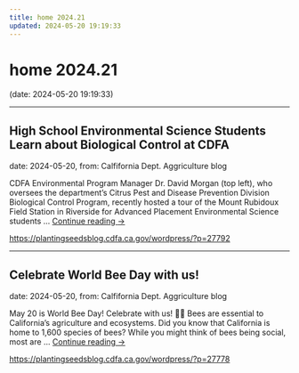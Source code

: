 ```yaml
---
title: home 2024.21
updated: 2024-05-20 19:19:33
---
```


# home 2024.21

(date: 2024-05-20 19:19:33)

---

## High School Environmental Science Students Learn about Biological Control at CDFA

date: 2024-05-20, from: Calfifornia Dept. Aggriculture blog

CDFA Environmental Program Manager Dr. David Morgan (top left), who oversees the department&#8217;s Citrus Pest and Disease Prevention Division Biological Control Program, recently hosted a tour of the Mount Rubidoux Field Station in Riverside for Advanced Placement Environmental Science students &#8230; <a href="https://plantingseedsblog.cdfa.ca.gov/wordpress/?p=27792">Continue reading <span class="meta-nav">&#8594;</span></a> 

<https://plantingseedsblog.cdfa.ca.gov/wordpress/?p=27792>

---

## Celebrate World Bee Day with us!

date: 2024-05-20, from: Calfifornia Dept. Aggriculture blog

May 20 is World Bee Day! Celebrate with us! &#x1f41d;&#x1f33c; Bees are essential to California’s agriculture and ecosystems. Did you know that California is home to 1,600 species of bees? While you might think of bees being social, most are &#8230; <a href="https://plantingseedsblog.cdfa.ca.gov/wordpress/?p=27778">Continue reading <span class="meta-nav">&#8594;</span></a> 

<https://plantingseedsblog.cdfa.ca.gov/wordpress/?p=27778>

